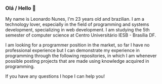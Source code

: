 ### Olá / Hello 👋

My name is Leonardo Nunes, I'm 23 years old and brazilian. I am a technology lover, especially in the field of programming and systems development, specializing in web development. I am studying the 5th semester of computer science at Centro Universitário IESB - Brasília DF.

I am looking for a programmer position in the market, so far I have no professional experience but I can demonstrate my experience in programming through the following repositories, in which I am whenever possible posting projects that are made using knowledge acquired in programming.

If you have any questions I hope I can help you!

<!--
**leo123nunes/leo123nunes** is a ✨ _special_ ✨ repository because its `README.md` (this file) appears on your GitHub profile.



